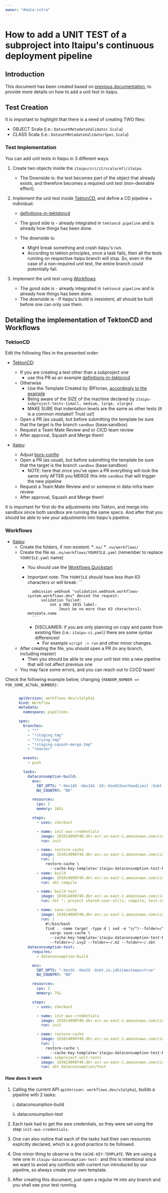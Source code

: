 ```yaml
---
owner: "#data-infra"
---
```


# How to add a UNIT TEST of a subproject into Itaipu's continuous deployment pipeline

## Introduction

This document has been created based on [previous documentation](./change-continuous-deployment-pipeline.md), to provide more details on how to add a unit test in itaipu.

## Test Creation

It is important to highlight that there is a need of creating TWO files:

* OBJECT Scala (i.e.: `DatasetMetadataValidator.Scala`)
* CLASS Scala  (i.e.: `DatasetMetadataValidatorSpec.Scala`)

### Test Implementation

You can add unit tests in Itaipu in 3 different ways:

1. Create two objects inside the `itaipu/src/it/scala/etl/itaipu`.  

      * The Downside is: the test becomes part of the object that already exists, and therefore becomes a required unit test (non-desirable effect).

1. Implement the unit test inside [TektonCD](https://github.com/nubank/tektoncd), and define a CD pipeline + individual:  

      * [definitions-in-tektdoncd](https://github.com/nubank/tektoncd/pull/337)

      * The good side is - already integrated in `tektoncd pipeline` and is already how things has been done.  

      * The downside is:  

          * Might break something and crash itaipu's run.
          * According to tekton principles,  once a task fails, then all the tests  running on respective itaipu branch will stop. So, even in the case of a non-required unit test, the entire branch could potentially fail.

1. Implement the unit test using [Workflows](https://playbooks.nubank.com.br/cicd/workflows/quickstart/#introduction)  

      * The good side is - already integrated in `tektoncd pipeline` and is already how things has been done.
      * The downside is - If itaipu's build is inexistent, all should be built before one can only use them.

## Detailing the implementation of TektonCD and Workflows

### TektonCD

Edit the following files in the presented order:

* [TektonCD](https://github.com/nubank/tektoncd):
  * If you are creating a test other than a subproject one
    * use this PR as an example [definitions-in-tektoncd](https://github.com/nubank/tektoncd/pull/337)
  * Otherwise
    * Use the Template Created by @Florian, [accordingly to the example](https://github.com/nubank/tektoncd/blob/602d3ded4e4c9b1aaa3af5a55319f3c405271b2b/tekton/live/itaipu/pipelines/itaipu-ci.yaml#L344-L356)
    * Being aware of the SIZE of the machine declared by `itaipu-subproject-tests-{small, medium, large, xlarge}`
    * MAKE SURE that indentation levels are the same as other tests (it is a common mistake!! Trust us!)
  * Open a PR (as usual), but before submitting the template be sure that the      target is the branch `sandbox` (base:sandbox)
  * Request a Team Mate Review and or CICD team review
  * After approval, Squash and Merge them!

* [Itaipu](https://github.com/nubank/itaipu):
  * Adjust [bors-config](https://github.com/nubank/itaipu/blob/master/bors.toml)
  * Open a PR (as usual), but before submitting the template be sure that the target is the branch `sandbox` (base:sandbox)
    * NOTE: here that once you've open a PR everything will look the
      same only AFTER you MERGE this into `sandbox` that will trigger the new pipeline
  * Request a Team Mate Review and or someone in data-infra team review
  * After approval, Squash and Merge them!

It is important for first do the adjustments into Tekton, and merge into sandbox since
both sandbox are running the same specs. And after that you should be able to see your adjustments into
itaipu's pipeline.

### Workflows

* [Itaipu](https://github.com/nubank/itaipu):
  * Create the folders, if non existent:
        *`.nu/`
        * `.nu/workflows/`
  * Create the file as `.nu/workflows/YOURFILE.yaml` (remember to replace `YOURFILE.yaml` name)
    * You should use the [Workflows Quickstart](https://playbooks.nubank.com.br/cicd/workflows/quickstart/#introduction)
    * Important note: The `YOURFILE` should have less than 63 characters or will break:
            ```

            admission webhook "validation.webhook.workflows-system.workflows.dev" denied the request:
                validation failed:
                    not a DNS 1035 label:
                        [must be no more than 63 characters]: metadata.name
            ```
      * DISCLAIMER: if you are only planning on copy and paste from existing files (i.e.: `itaipu-ci.yaml`)
         there are some syntax differences!
        * For example `script -> run` and other minor changes.
  * After creating the file, you should open a PR (in any branch, including master)
    * Then you should be able to see your unit test into a new pipeline that will not affect previous one
  * You may face some errors, and you can reach out to CI/CD team!

Check the following example below, changing `{RANDOM_NUMBER => FOR_SOME_ACTUAL_NUMBER}`:

```yaml

      apiVersion: workflows.dev/v1alpha1
      kind: Workflow
      metadata:
        namespace: pipelines

      spec:
        branches:
          - "*"
          - "!staging.tmp"
          - "!trying.tmp"
          - "!staging-squash-merge.tmp"
          - "!master"

        events:
          - push

        tasks:
          dataconsumption-build:
            env:
              SBT_OPTS: "-Xms14G -Xmx14G -XX:-UseGCOverheadLimit -Dsbt.io.jdktimestamps=true"
              NU_COUNTRY: "BR"

            resources:
              cpu: 2
              memory: 16Gi

            steps:
              - uses: checkout

              - name: init-aws-credentials
                image: 193814090748.dkr.ecr.us-east-1.amazonaws.com/cicd/aws-credentials
                run: init

              - name: restore-cache
                image: 193814090748.dkr.ecr.us-east-1.amazonaws.com/cicd/cache:latest
                run: |
                  restore-cache \
                    --cache-key-template='itaipu-dataconsumption-test-RANDOM_NUMBER-{% checksum build.sbt %}-{% checksum project/plugins.sbt %}-{% checksum project/build.properties %}-{% checksum .tekton/cache_version %}'
              - name: build
                image: 193814090748.dkr.ecr.us-east-1.amazonaws.com/cicd/scala-builder
                run: sbt compile

              - name: build-test
                image: 193814090748.dkr.ecr.us-east-1.amazonaws.com/cicd/scala-builder
                run: sbt "; project shared-user-utils; compile; test:compile"

              - name: save-cache
                image: 193814090748.dkr.ecr.us-east-1.amazonaws.com/cicd/cache:latest
                run: |
                  #!/bin/bash
                  find . -name target -type d | sed -e "s/^/--folder=/" | \
                    xargs save-cache \
                    --cache-key-template='itaipu-dataconsumption-test-RANDOM_NUMBER-{% checksum build.sbt %}-{% checksum project/plugins.sbt %}-{% checksum project/build.properties %}-{% checksum .tekton/cache_version %}' \
                    --folder=~/.ivy2 --folder=~/.m2 --folder=~/.sbt
          dataconsumption-test:
            requires:
              - dataconsumption-build

            env:
              SBT_OPTS: "-Xms5G -Xmx5G -Dsbt.io.jdktimestamps=true"
              NU_COUNTRY: "BR"

            resources:
              cpu: 2
              memory: 7Gi

            steps:
              - uses: checkout

              - name: init-aws-credentials
                image: 193814090748.dkr.ecr.us-east-1.amazonaws.com/cicd/aws-credentials
                run: init

              - name: restore-cache
                image: 193814090748.dkr.ecr.us-east-1.amazonaws.com/cicd/cache:latest
                run: |
                  restore-cache \
                    --cache-key-template='itaipu-dataconsumption-test-RANDOM_NUMBER-{% checksum build.sbt %}-{% checksum project/plugins.sbt %}-{% checksum project/build.properties %}-{% checksum .tekton/cache_version %}'
              - name: subproject-unit-tests
                image: 193814090748.dkr.ecr.us-east-1.amazonaws.com/cicd/scala-builder
                run: sbt dataconsumption/test
```

#### How does it work

1. Calling the current API `apiVersion: workflows.dev/v1alpha1`, builds a pipeline with 2 tasks:<br>

      i. dataconsumption-build <br>

      ii. dataconsumption-test

1. Each task had to get the aws credentials, so they were set using the step `init-aws-credentials`.
1. One can also notice that each of the tasks had their own resources explicitly declared,
   which is a good practice to be followed.
1. One minor thing to observe is the `CACHE-KEY-TEMPLATE`. We are using a new one in `itaipu-dataconsumption-test-`
   and this is intentional since we want to avoid any conflicts with current run introduced by our pipeline, so always
   create your own template.
1. After creating this document, just open a regular `PR` into any branch and you shall see your test running.
